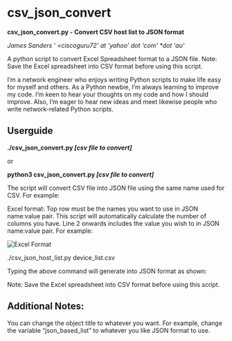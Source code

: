 # csv_json_convert

**csv_json_convert.py - Convert CSV host list to JSON format**

_James Sanders ' <ciscoguru72' *at* 'yahoo' *dot* 'com' *dot 'au'_

A python script to convert Excel Spreadsheet format to a JSON file. Note: Save the Excel spreadsheet into CSV format before using this script.

I’m a network engineer who enjoys writing Python scripts to make life easy for myself and others. As a Python newbie, I’m always learning to improve my code. I’m keen to hear your thoughts on my code and how I should improve. Also, I’m eager to hear new ideas and meet likewise people who write network-related Python scripts.

## Userguide

**./csv_json_convert.py _[csv file to convert]_**

or 

**python3 csv_json_convert.py _[csv file to convert]_**

The script will convert CSV file into JSON file using the same name used for CSV. For example:

Excel format: Top row must be the names you want to use in JSON name:value pair. This script will automatically calculate the number of columns you have. Line 2 onwards includes the value you wish to in JSON name:value pair. For example:

![Excel Format](https://github.com/Sandworks/csv_json_convert/excel_format.PNG)

./csv_json_host_list.py device_list.csv

Typing the above command will generate into JSON format as shown:

 

Note: Save the Excel spreadsheet into CSV format before using this script.

## Additional Notes:

You can change the object title to whatever you want. For example, change the variable “json_based_list” to whatever you like JSON format to use.

 



